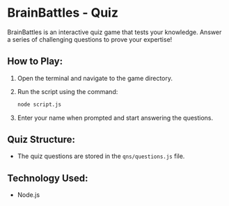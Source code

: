 # BrainBattles - Quiz

BrainBattles is an interactive quiz game that tests your knowledge. Answer a series of challenging questions to prove your expertise!

## How to Play:

1. Open the terminal and navigate to the game directory.
2. Run the script using the command:
   ```bash
   node script.js
   ```

3. Enter your name when prompted and start answering the questions.

## Quiz Structure:
- The quiz questions are stored in the `qns/questions.js` file.

## Technology Used:
- Node.js

